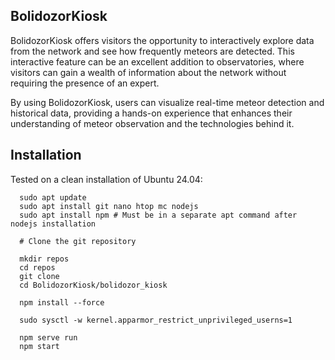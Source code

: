 ## BolidozorKiosk

BolidozorKiosk offers visitors the opportunity to interactively explore data from the network and see how frequently meteors are detected. This interactive feature can be an excellent addition to observatories, where visitors can gain a wealth of information about the network without requiring the presence of an expert.

By using BolidozorKiosk, users can visualize real-time meteor detection and historical data, providing a hands-on experience that enhances their understanding of meteor observation and the technologies behind it.

## Installation

Tested on a clean installation of Ubuntu 24.04:

```
  sudo apt update
  sudo apt install git nano htop mc nodejs
  sudo apt install npm # Must be in a separate apt command after nodejs installation

  # Clone the git repository

  mkdir repos
  cd repos
  git clone
  cd BolidozorKiosk/bolidozor_kiosk
  
  npm install --force

  sudo sysctl -w kernel.apparmor_restrict_unprivileged_userns=1

  npm serve run
  npm start
```
